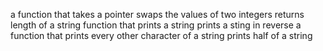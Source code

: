  a function that takes a pointer
swaps the values of two integers
returns length of a string
function that prints a string
prints a sting in reverse
 a function that prints every other character of a string
prints half of a string
